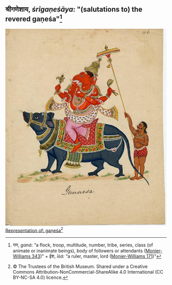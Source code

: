 ## श्रीगणेशाय, _śrīgaṇeśāya_: "(salutations to) the revered gaṇeśa"[^1]

![img](423343001.jpg)<br>
[Representation of: gaṇeśa](https://www.britishmuseum.org/collection/object/A_2007-3005-46)[^2]


[^1]: गण, _ganá_: “a flock, troop, multitude, number, tribe, series, class (of animate or inanimate beings), body of followers or attendants ([Monier-Williams 343](https://www.sanskrit-lexicon.uni-koeln.de/scans/csl-apidev/servepdf.php?dict=MW&page=343))” +‎ ईश, _īśá_: “a ruler, master, lord ([Monier-Williams 171](https://www.sanskrit-lexicon.uni-koeln.de/scans/csl-apidev/servepdf.php?dict=MW&page=171))”
[^2]: © The Trustees of the British Museum. Shared under a Creative Commons Attribution-NonCommercial-ShareAlike 4.0 International (CC BY-NC-SA 4.0) licence.
